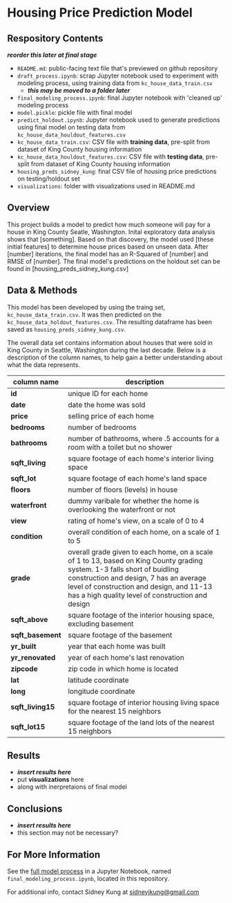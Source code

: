 # Housing Price Prediction Model

## Respository Contents
***reorder this later at final stage***
* `README.md`: public-facing text file that's previewed on github repository
* `draft_process.ipynb`: scrap Jupyter notebook used to experiment with modeling process, using training data from `kc_house_data_train.csv`
	* ***this may be moved to a folder later***
* `final_modeling_process.ipynb`: final Jupyter notebook with 'cleaned up' modeling process
* `model.pickle`: pickle file with final model
* `predict_holdout.ipynb`: Jupyter notebook used to generate predictions using final model on testing data from `kc_house_data_houldout_features.csv`
* `kc_house_data_train.csv`: CSV file with **training data**, pre-split from dataset of King County housing information
* `kc_house_data_houldout_features.csv`: CSV file with **testing data**, pre-split from dataset of King County housing information
* `housing_preds_sidney_kung`: final CSV file of housing price predictions on testing/holdout set
* `visualizations`: folder with visualizations used in README.md

## Overview

This project builds a model to predict how much someone will pay for a house in King County Seatle, Washington. Inital exploratory data analysis shows that [something]. Based on that discovery, the model used [these initial features] to determine house prices based on unseen data. After [number] iterations, the final model has an R-Squared of [number] and RMSE of [number]. The final model's predictions on the holdout set can be found in [housing_preds_sidney_kung.csv]

## Data & Methods

This model has been developed by using the traing set, `kc_house_data_train.csv`. It was then predicted on the `kc_house_data_holdout_features.csv`. The resulting dataframe has been saved as `housing_preds_sidney_kung.csv`.

The overall data set contains information about houses that were sold in King County in Seattle, Washington during the last decade. Below is a description of the column names, to help gain a better understanding about what the data represents. 

| column name | description |
|-|-|
| **id** | unique ID for each home |
| **date** | date the home was sold |
| **price** | selling price of each home |
| **bedrooms** | number of bedrooms |
| **bathrooms** | number of bathrooms, where .5 accounts for a room with a toilet but no shower |
| **sqft_living** | square footage of each home's interior living space |
| **sqft_lot** | square footage of each home's land space |
| **floors** | number of floors (levels) in house |
| **waterfront** | dummy varibale for whether the home is overlooking the waterfront or not |
| **view** | rating of home's view, on a scale of 0 to 4 |
| **condition** | overall condition of each home, on a scale of 1 to 5 |
| **grade** | overall grade given to each home, on a scale of 1 to 13, based on King County grading system. 1-3 falls short of buidling construction and design, 7 has an average level of construction and design, and 11-13 has a high quality level of construction and design |
| **sqft_above** | square footage of the interior housing space, excluding basement |
| **sqft_basement** | square footage of the basement |
| **yr_built** | year that each home was built |
| **yr_renovated** | year of each home's last renovation |
| **zipcode** | zip code in which home is located |
| **lat** | latitude coordinate |
| **long** | longitude coordinate |
| **sqft_living15** | square footage of interior housing living space for the nearest 15 neighbors |
| **sqft_lot15** | square footage of the land lots of the nearest 15 neighbors |


## Results
- ***insert results here***
- put **visualizations** here
- along with inerpretaions of final model

## Conclusions
- ***insert results here***
- this section may not be necessary?

## For More Information

See the [full model process](https://github.com/sidneykung/Housing_Price_Model/blob/master/modeling_process.ipynb) in a Jupyter Notebook, named `final_modeling_process.ipynb`, located in this repository.

For additional info, contact Sidney Kung at sidneyjkung@gmail.com